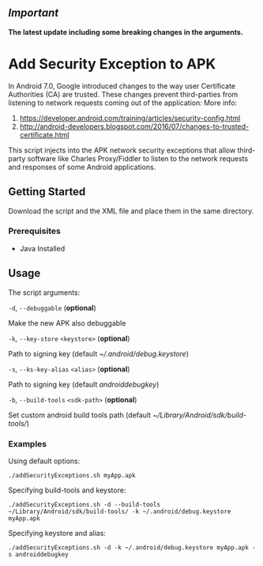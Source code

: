 
## ***Important***
**The latest update including some breaking changes in the arguments.**

# Add Security Exception to APK

In Android 7.0, Google introduced changes to the way user Certificate Authorities (CA) are trusted. These changes prevent third-parties from listening to network requests coming out of the application:
More info: 
1. https://developer.android.com/training/articles/security-config.html
2. http://android-developers.blogspot.com/2016/07/changes-to-trusted-certificate.html

This script injects into the APK network security exceptions that allow third-party software like Charles Proxy/Fiddler to listen to the network requests and responses of some Android applications.


## Getting Started

Download the script and the XML file and place them in the same directory.

### Prerequisites
* Java Installed

## Usage

The script arguments: 

`-d`, `--debuggable` (**optional**)

Make the new APK also debuggable

`-k`, `--key-store` `<keystore>` (**optional**) 

Path to signing key (default *~/.android/debug.keystore*)

`-s`, `--ks-key-alias` `<alias>` (**optional**) 

Path to signing key (default *androiddebugkey*)

`-b`, `--build-tools` `<sdk-path>` (**optional**) 

Set custom android build tools path (default *~/Library/Android/sdk/build-tools/*)


### Examples


Using default options:
```
./addSecurityExceptions.sh myApp.apk

```

Specifying build-tools and keystore:
```
./addSecurityExceptions.sh -d --build-tools ~/Library/Android/sdk/build-tools/ -k ~/.android/debug.keystore myApp.apk

```

Specifying keystore and alias:
```
./addSecurityExceptions.sh -d -k ~/.android/debug.keystore myApp.apk -s androiddebugkey

```
